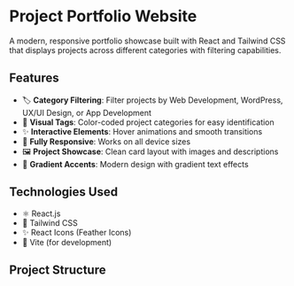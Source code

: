 # Project Portfolio Website

<!-- ![Project Showcase Screenshot](https://images.unsplash.com/photo-1551650975-87deedd944c3?ixlib=rb-4.0.3&ixid=MnwxMjA3fDB8MHxwaG90by1wYWdlfHx8fGVufDB8fHx8&auto=format&fit=crop&w=1374&q=80) -->

A modern, responsive portfolio showcase built with React and Tailwind CSS that displays projects across different categories with filtering capabilities.

## Features

- 🏷️ **Category Filtering**: Filter projects by Web Development, WordPress, UX/UI Design, or App Development
- 🎨 **Visual Tags**: Color-coded project categories for easy identification
- ✨ **Interactive Elements**: Hover animations and smooth transitions
- 📱 **Fully Responsive**: Works on all device sizes
- 🖼️ **Project Showcase**: Clean card layout with images and descriptions
- 🌈 **Gradient Accents**: Modern design with gradient text effects

## Technologies Used

- ⚛️ React.js
- 🎨 Tailwind CSS
- ✨ React Icons (Feather Icons)
- 🚀 Vite (for development)

## Project Structure

